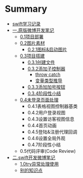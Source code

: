 # Summary

* [swift学习记录](README.md)
* [一.原版微博开发笔记](swift2.0/..md)
  * [0.1项目部署](swift2.0/0.1.md)
  * [0.2图片素材](swift2.0/0.2.md)
    * [0.2.1图标&启动图片](swift2.0/0.2/0.2.1and.md)
  * [0.3项目搭建](swift2.0/0.3.md)
    * [0.3.1创建文件](swift2.0/0.3/0.3.1.md)
    * [0.3.2添加子控制器](swift2.0/0.3/0.3.2.md)
      * [throw catch](swift2.0/0.3/0.3.2/throw-catch.md)
      * [变量类型推导](swift2.0/0.3/0.3.2/.md)
    * [0.3.3添加加号按钮](swift2.0/0.3/0.3.3.md)
    * [0.3.4阶段性小结](swift2.0/0.3/0.3.4.md)
  * [0.4未登录页面处理](swift2.0/0.4.md)
    * 0.4.1表格视图控制器基类
    * 0.4.2用户登录视图
    * 0.4.3设置访客视图信息
    * 0.4.4首页动画
    * 0.4.5登陆&注册代理回调
    * 0.4.6设置全局外观
    * 0.4.7阶段性小结
  * 0.5代码评审\(Code Review\)
* [二.swift开发微博笔记](swift2.0.md)
  * [1.0try异常处理使用](swift2.0/1.md)
  * [别的知识点](swift2.0/ww.md)

